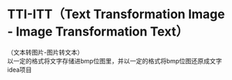 # TTI-ITT（Text Transformation Image - Image Transformation Text）
（文本转图片-图片转文本）  
以一定的格式将文字存储进bmp位图里，并以一定的格式将bmp位图还原成文字  
idea项目
